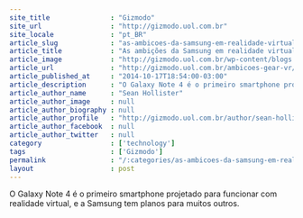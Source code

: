 ```yaml
---
site_title               : "Gizmodo"
site_url                 : "http://gizmodo.uol.com.br"
site_locale              : "pt_BR"
article_slug             : "as-ambicoes-da-samsung-em-realidade-virtual-o-gear-vr-e-so-o-comeco"
article_title            : "As ambições da Samsung em realidade virtual: o Gear VR é só o começo"
article_image            : "http://gizmodo.uol.com.br/wp-content/blogs.dir/8/files/2014/10/samsung-gear-vr-oficial.png"
article_url              : "http://gizmodo.uol.com.br/ambicoes-gear-vr/"
article_published_at     : "2014-10-17T18:54:00-03:00"
article_description      : "O Galaxy Note 4 é o primeiro smartphone projetado para funcionar com realidade virtual, e a Samsung tem planos para muitos outros."
article_author_name      : "Sean Hollister"
article_author_image     : null
article_author_biography : null
article_author_profile   : "http://gizmodo.uol.com.br/author/sean-hollister/"
article_author_facebook  : null
article_author_twitter   : null
category                 : ['technology']
tags                     : ['Gizmodo']
permalink                : "/:categories/as-ambicoes-da-samsung-em-realidade-virtual-o-gear-vr-e-so-o-comeco/"
layout                   : post
---
```


O Galaxy Note 4 é o primeiro smartphone projetado para funcionar com realidade virtual, e a Samsung tem planos para muitos outros.
